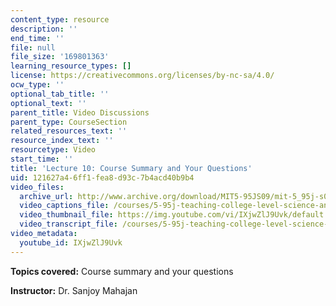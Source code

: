 ```yaml
---
content_type: resource
description: ''
end_time: ''
file: null
file_size: '169801363'
learning_resource_types: []
license: https://creativecommons.org/licenses/by-nc-sa/4.0/
ocw_type: ''
optional_tab_title: ''
optional_text: ''
parent_title: Video Discussions
parent_type: CourseSection
related_resources_text: ''
resource_index_text: ''
resourcetype: Video
start_time: ''
title: 'Lecture 10: Course Summary and Your Questions'
uid: 121627a4-6ff1-fea8-d93c-7b4acd40b9b4
video_files:
  archive_url: http://www.archive.org/download/MIT5-95JS09/mit-5_95j-s09-lec10_300k_pano.mp4
  video_captions_file: /courses/5-95j-teaching-college-level-science-and-engineering-spring-2009/20ed1e45f1a35fe0a8934f61ec149975_IXjwZlJ9Uvk.vtt
  video_thumbnail_file: https://img.youtube.com/vi/IXjwZlJ9Uvk/default.jpg
  video_transcript_file: /courses/5-95j-teaching-college-level-science-and-engineering-spring-2009/01f0db818a40e9979c91bd196cbc9cfb_IXjwZlJ9Uvk.pdf
video_metadata:
  youtube_id: IXjwZlJ9Uvk
---
```


**Topics covered:** Course summary and your questions  
  
**Instructor:** Dr. Sanjoy Mahajan

